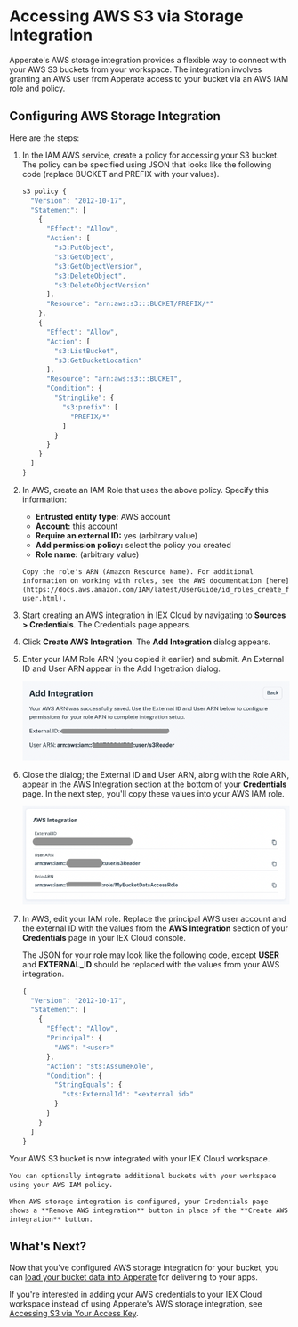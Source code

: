 # Accessing AWS S3 via Storage Integration

Apperate's AWS storage integration provides a flexible way to connect with your AWS S3 buckets from your workspace. The integration involves granting an AWS user from Apperate access to your bucket via an AWS IAM role and policy.

## Configuring AWS Storage Integration

Here are the steps:

1. In the IAM AWS service, create a policy for accessing your S3 bucket. The policy can be specified using JSON that looks like the following code (replace BUCKET and PREFIX with your values).

    ```javascript
    s3 policy { 
      "Version": "2012-10-17",
      "Statement": [ 
        { 
          "Effect": "Allow",
          "Action": [ 
            "s3:PutObject",
            "s3:GetObject",
            "s3:GetObjectVersion",
            "s3:DeleteObject",
            "s3:DeleteObjectVersion"
          ],
          "Resource": "arn:aws:s3:::BUCKET/PREFIX/*"
        },
        {
          "Effect": "Allow",
          "Action": [
            "s3:ListBucket",
            "s3:GetBucketLocation"
          ],
          "Resource": "arn:aws:s3:::BUCKET",
          "Condition": {
            "StringLike": {
              "s3:prefix": [
                "PREFIX/*"
              ]
            }
          }
        }
      ]
    }
    ```

1. In AWS, create an IAM Role that uses the above policy. Specify this information:

    - **Entrusted entity type:** AWS account
    - **Account:** this account
    - **Require an external ID:** yes (arbitrary value)
    - **Add permission policy:** select the policy you created
    - **Role name:** (arbitrary value)

    ```{important}
    Copy the role's ARN (Amazon Resource Name). For additional information on working with roles, see the AWS documentation [here](https://docs.aws.amazon.com/IAM/latest/UserGuide/id_roles_create_for-user.html).
    ```

1. Start creating an AWS integration in IEX Cloud by navigating to **Sources > Credentials**. The Credentials page appears.

1. Click **Create AWS Integration**. The **Add Integration** dialog appears.

1. Enter your IAM Role ARN (you copied it earlier) and submit. An External ID and User ARN appear in the Add Ingetration dialog.

    ![](./accessing-s3-via-storage-integration/aws-external-id-and-use-arn.png)

1. Close the dialog; the External ID and User ARN, along with the Role ARN, appear in the AWS Integration section at the bottom of your **Credentials** page. In the next step, you'll copy these values into your AWS IAM role. 

    ![](./accessing-s3-via-storage-integration/aws-integration-section.png)

1. In AWS, edit your IAM role. Replace the principal AWS user account and the external ID with the values from the **AWS Integration** section of your **Credentials** page in your IEX Cloud console.

    The JSON for your role may look like the following code, except **USER** and **EXTERNAL_ID** should be replaced with the values from your AWS integration.

    ```javascript
    {
      "Version": "2012-10-17",
      "Statement": [
        {
          "Effect": "Allow",
          "Principal": {
            "AWS": "<user>"
          },
          "Action": "sts:AssumeRole",
          "Condition": {
            "StringEquals": {
              "sts:ExternalId": "<external id>"
            }
          }
        }
      ]
    }
    ```

Your AWS S3 bucket is now integrated with your IEX Cloud workspace.

```{note}
You can optionally integrate additional buckets with your workspace using your AWS IAM policy.
```

```{note}
When AWS storage integration is configured, your Credentials page shows a **Remove AWS integration** button in place of the **Create AWS integration** button.
```

## What's Next?

Now that you've configured AWS storage integration for your bucket, you can [load your bucket data into Apperate](./loading-data-from-aws-s3.md) for delivering to your apps.

If you're interested in adding your AWS credentials to your IEX Cloud workspace instead of using Apperate's AWS storage integration, see [Accessing S3 via Your Access Key](./accessing-s3-via-your-access-key.md).